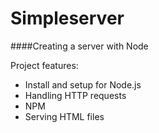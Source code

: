 # Simpleserver

####Creating a server with Node

Project features:

* Install and setup for Node.js
* Handling HTTP requests
* NPM
* Serving HTML files